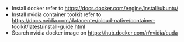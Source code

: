 - Install docker refer to https://docs.docker.com/engine/install/ubuntu/
- Install nvidia container toolkit refer to https://docs.nvidia.com/datacenter/cloud-native/container-toolkit/latest/install-guide.html
- Search nvidia docker image on https://hub.docker.com/r/nvidia/cuda
